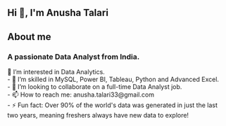 ## Hi 👋, I'm Anusha Talari

<h2 align="centre">About me</h2>

### A passionate Data Analyst from India.

<p align="left">
  🔭 I’m interested in Data Analytics. <br>
- 🌱 I’m skilled in MySQL, Power BI, Tableau, Python and Advanced Excel.<br>
- 👯 I’m looking to collaborate on a full-time Data Analyst job.<br>
- 📫 How to reach me: anusha.talari33@gmail.com <br>
- ⚡ Fun fact: Over 90% of the world's data was generated in just the last two years, meaning freshers always have new data to explore!</p>




